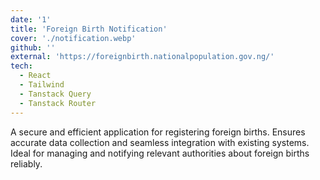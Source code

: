 ```yaml
---
date: '1'
title: 'Foreign Birth Notification'
cover: './notification.webp'
github: ''
external: 'https://foreignbirth.nationalpopulation.gov.ng/'
tech:
  - React
  - Tailwind
  - Tanstack Query
  - Tanstack Router
---
```


A secure and efficient application for registering foreign births. Ensures accurate data collection and seamless integration with existing systems. Ideal for managing and notifying relevant authorities about foreign births reliably.
